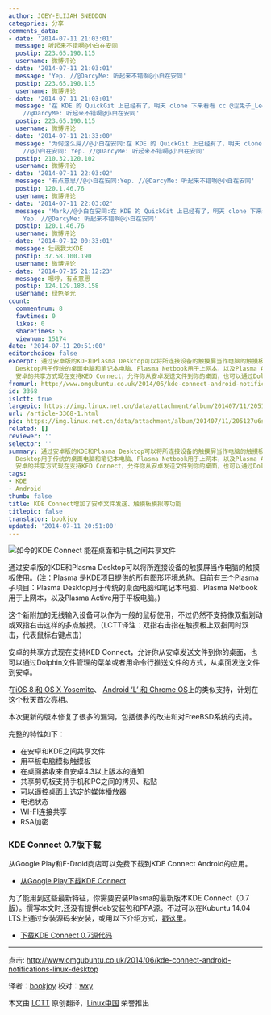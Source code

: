```yaml
---
author: JOEY-ELIJAH SNEDDON
categories: 分享
comments_data:
- date: '2014-07-11 21:03:01'
  message: 听起来不错啊@小白在安同
  postip: 223.65.190.115
  username: 微博评论
- date: '2014-07-11 21:03:01'
  message: 'Yep. //@DarcyMe: 听起来不错啊@小白在安同'
  postip: 223.65.190.115
  username: 微博评论
- date: '2014-07-11 21:03:01'
  message: '在 KDE 的 QuickGit 上已经有了，明天 clone 下来看看 cc @涩兔子_LeetCodeCN //@小白在安同: Yep.
    //@DarcyMe: 听起来不错啊@小白在安同'
  postip: 223.65.190.115
  username: 微博评论
- date: '2014-07-11 21:33:00'
  message: '为何这么屌//@小白在安同:在 KDE 的 QuickGit 上已经有了，明天 clone 下来看看 cc @涩兔子_LeetCodeCN
    //@小白在安同: Yep. //@DarcyMe: 听起来不错啊@小白在安同'
  postip: 210.32.120.102
  username: 微博评论
- date: '2014-07-11 22:03:02'
  message: '有点意思//@小白在安同:Yep. //@DarcyMe: 听起来不错啊@小白在安同'
  postip: 120.1.46.76
  username: 微博评论
- date: '2014-07-11 22:03:02'
  message: 'Mark//@小白在安同:在 KDE 的 QuickGit 上已经有了，明天 clone 下来看看 cc @涩兔子_LeetCodeCN //@小白在安同:
    Yep. //@DarcyMe: 听起来不错啊@小白在安同'
  postip: 120.1.46.76
  username: 微博评论
- date: '2014-07-12 00:33:01'
  message: 壮哉我大KDE
  postip: 37.58.100.190
  username: 微博评论
- date: '2014-07-15 21:12:23'
  message: 嗯哼，有点意思
  postip: 124.129.183.158
  username: 绿色圣光
count:
  commentnum: 8
  favtimes: 0
  likes: 0
  sharetimes: 5
  viewnum: 15174
date: '2014-07-11 20:51:00'
editorchoice: false
excerpt: 通过安卓版的KDE和Plasma Desktop可以将所连接设备的触摸屏当作电脑的触摸板使用。(注：Plasma 是KDE项目提供的所有图形环境总称。目前有三个Plasma子项目：Plasma
  Desktop用于传统的桌面电脑和笔记本电脑、Plasma Netbook用于上网本，以及Plasma Active用于平板电脑。) 这个新附加的无线输入设备可以作为一般的鼠标使用，不过仍然不支持像双指划动或双指右击这样的多点触摸。（LCTT译注：双指右击指在触摸板上双指同时双击，代表鼠标右键点击）
  安卓的共享方式现在支持KED Connect，允许你从安卓发送文件到你的桌面，也可以通过Dolphin文
fromurl: http://www.omgubuntu.co.uk/2014/06/kde-connect-android-notifications-linux-desktop
id: 3368
islctt: true
largepic: https://img.linux.net.cn/data/attachment/album/201407/11/205127u6ssmv85zznz62rh.jpg
url: /article-3368-1.html
pic: https://img.linux.net.cn/data/attachment/album/201407/11/205127u6ssmv85zznz62rh.jpg.thumb.jpg
related: []
reviewer: ''
selector: ''
summary: 通过安卓版的KDE和Plasma Desktop可以将所连接设备的触摸屏当作电脑的触摸板使用。(注：Plasma 是KDE项目提供的所有图形环境总称。目前有三个Plasma子项目：Plasma
  Desktop用于传统的桌面电脑和笔记本电脑、Plasma Netbook用于上网本，以及Plasma Active用于平板电脑。) 这个新附加的无线输入设备可以作为一般的鼠标使用，不过仍然不支持像双指划动或双指右击这样的多点触摸。（LCTT译注：双指右击指在触摸板上双指同时双击，代表鼠标右键点击）
  安卓的共享方式现在支持KED Connect，允许你从安卓发送文件到你的桌面，也可以通过Dolphin文
tags:
- KDE
- Android
thumb: false
title: KDE Connect增加了安卓文件发送、触摸板模拟等功能
titlepic: false
translator: bookjoy
updated: '2014-07-11 20:51:00'
---
```


![如今的KDE Connect 能在桌面和手机之间共享文件](/data/attachment/album/201407/11/205127u6ssmv85zznz62rh.jpg)


通过安卓版的KDE和Plasma Desktop可以将所连接设备的触摸屏当作电脑的触摸板使用。(注：Plasma 是KDE项目提供的所有图形环境总称。目前有三个Plasma子项目：Plasma Desktop用于传统的桌面电脑和笔记本电脑、Plasma Netbook用于上网本，以及Plasma Active用于平板电脑。)


这个新附加的无线输入设备可以作为一般的鼠标使用，不过仍然不支持像双指划动或双指右击这样的多点触摸。（LCTT译注：双指右击指在触摸板上双指同时双击，代表鼠标右键点击）


安卓的共享方式现在支持KED Connect，允许你从安卓发送文件到你的桌面，也可以通过Dolphin文件管理的菜单或者用命令行推送文件的方式，从桌面发送文件到安卓。


在[iOS 8 和 OS X Yosemite](http://www.omgubuntu.co.uk/2014/06/os-x-10-10-feature-ubuntu-already)、 [Android ‘L’ 和 Chrome OS](http://www.omgchrome.com/android-apps-notifications-call-alerts-chromebook/)上的类似支持，计划在这个秋天首次亮相。


本次更新的版本修复了很多的漏洞，包括很多的改进和对FreeBSD系统的支持。


完整的特性如下：


* 在安卓和KDE之间共享文件
* 用平板电脑模拟触摸板
* 在桌面接收来自安卓4.3以上版本的通知
* 共享剪切板支持手机和PC之间的拷贝、粘贴
* 可以遥控桌面上选定的媒体播放器
* 电池状态
* WI-FI连接共享
* RSA加密


### KDE Connect 0.7版下载


从Google Play和F-Droid商店可以免费下载到KDE Connect Android的应用。


* [从Google Play下载KDE Connect](https://play.google.com/store/apps/details?id=org.kde.kdeconnect_tp)


为了能用到这些最新特征，你需要安装Plasma的最新版本KDE Connect（0.7版）。撰写本文时,还没有提供deb安装包和PPA源。不过可以在Kubuntu 14.04 LTS上通过安装源码来安装，或用以下介绍方式，[戳这里](https://albertvaka.wordpress.com/2014/06/28/awesome-contributions-to-kde-connect/#comment-1175)。


* [下载KDE Connect 0.7源代码](http://download.kde.org/unstable/kdeconnect/0.7/src/kdeconnect-kde-0.7.tar.xz.mirrorlist)




---


点击: <http://www.omgubuntu.co.uk/2014/06/kde-connect-android-notifications-linux-desktop>


译者：[bookjoy](https://github.com/bookjoy) 校对：[wxy](https://github.com/wxy)


本文由 [LCTT](https://github.com/LCTT/TranslateProject) 原创翻译，[Linux中国](http://linux.cn/) 荣誉推出